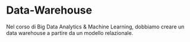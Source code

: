 # Data-Warehouse
Nel corso di Big Data Analytics &amp; Machine Learning, dobbiamo creare un data warehouse a partire da un modello relazionale.
